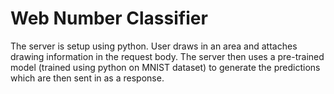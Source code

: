# Web Number Classifier

The server is setup using python.
User draws in an area and attaches drawing information in the request body.
The server then uses a pre-trained model (trained using python on MNIST dataset) to generate the predictions which are then sent in as a response.
